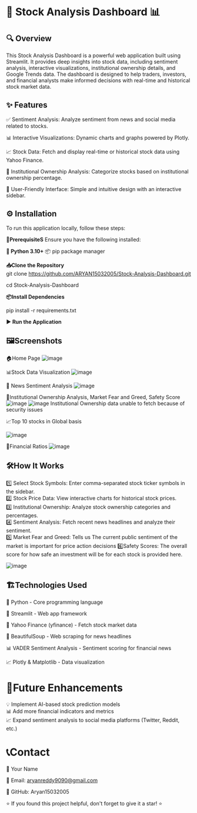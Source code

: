 # **🚀 Stock Analysis Dashboard 📊**


## **🔍 Overview**

This Stock Analysis Dashboard is a powerful web application built using Streamlit. It provides deep insights into stock data, including sentiment analysis, interactive visualizations, institutional ownership details, and Google Trends data. The dashboard is designed to help traders, investors, and financial analysts make informed decisions with real-time and historical stock market data.

## **✨ Features**

✅ Sentiment Analysis: Analyze sentiment from news and social media related to stocks.  

📊  Interactive Visualizations: Dynamic charts and graphs powered by Plotly.  

📈  Stock Data: Fetch and display real-time or historical stock data using Yahoo Finance.  

🏢  Institutional Ownership Analysis: Categorize stocks based on institutional ownership percentage.  

🎯  User-Friendly Interface: Simple and intuitive design with an interactive sidebar.  

## **⚙️ Installation**  

To run this application locally, follow these steps:  

**📌PrerequisiteS** 
Ensure you have the following installed:  

**🐍 Python 3.10+**
📦 pip package manager  

**📥Clone the Repository**  
git clone https://github.com/ARYAN15032005/Stock-Analysis-Dashboard.git  

cd Stock-Analysis-Dashboard  

**📦Install Dependencies**   

pip install -r requirements.txt  

**▶️ Run the Application**

## **🖼️Screenshots**

🏠Home Page
![image](https://github.com/user-attachments/assets/55f2a930-212e-48d8-9899-e9892786d755)




📊Stock Data Visualization
![image](https://github.com/user-attachments/assets/450f8e3c-6dc6-420d-9f09-3a3ee0c3c9c1)






📰 News Sentiment Analysis
![image](https://github.com/user-attachments/assets/b786132a-d848-45d9-ad95-be9592d3d4e7)




🏦Institutional Ownership Analysis, Market Fear and Greed, Safety Score 
![image](https://github.com/user-attachments/assets/0e0d976c-73e8-4b42-9889-589804702803)
![image](https://github.com/user-attachments/assets/dfacc0e1-b858-4ba1-925d-498d81e5608f)
Institutional Ownership data unable to fetch because of security issues




📈Top 10 stocks in Global basis  

![image](https://github.com/user-attachments/assets/6238e931-676b-48d4-8c60-8fd31f4e60b5)

📡Financial Ratios 
![image](https://github.com/user-attachments/assets/dca2adda-546d-44c7-975f-3e13a298f3f1)

## **🛠️How It Works**

1️⃣ Select Stock Symbols: Enter comma-separated stock ticker symbols in the sidebar.  
2️⃣ Stock Price Data: View interactive charts for historical stock prices.  
3️⃣ Institutional Ownership: Analyze stock ownership categories and percentages.  
4️⃣ Sentiment Analysis: Fetch recent news headlines and analyze their sentiment.  
5️⃣ Market Fear and Greed: Tells us The current public sentiment of the market is important for price action decisions
6️⃣Safety Scores: The overall score for how safe an investment will be for each stock is provided here.

![image](https://github.com/user-attachments/assets/79e0aad5-0286-48db-9090-8db49ecb74ba)

## **🏗️Technologies Used**
🐍 Python - Core programming language

🎨 Streamlit - Web app framework

📡 Yahoo Finance (yfinance) - Fetch stock market data

📰 BeautifulSoup - Web scraping for news headlines

📊 VADER Sentiment Analysis - Sentiment scoring for financial news

📈 Plotly & Matplotlib - Data visualization


# **🚀Future Enhancements**

💡 Implement AI-based stock prediction models  
📊 Add more financial indicators and metrics  
📈 Expand sentiment analysis to social media platforms (Twitter, Reddit, etc.)

# **📞Contact**

👤 Your Name  

📧 Email: aryanreddy9090@gmail.com 

🔗 GitHub: Aryan15032005  


⭐ If you found this project helpful, don't forget to give it a star! ⭐







